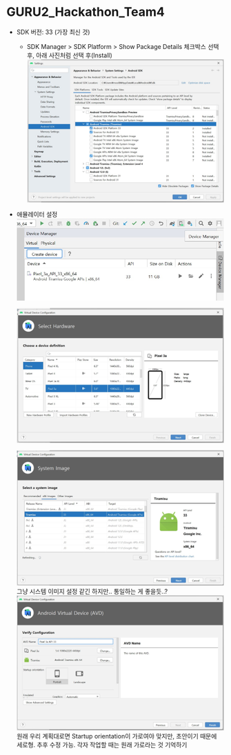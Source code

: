# GURU2_Hackathon_Team4
* SDK 버전: 33 (가장 최신 것)
  * SDK Manager > SDK Platform > Show Package Details 체크박스 선택 후, 아래 사진처럼 선택 후(Install)
  ![SDK 설정](./READMESource/version1.jpg)



* 애뮬레이터 설정
  ![애뮬레이터 설정(1)](./READMESource/version2.jpg)
  
  ![애뮬레이터 설정(2)](./READMESource/version3.jpg)
  
  ![애뮬레이터 설정(3)](./READMESource/version4.jpg)
  그냥 시스템 이미지 설정 같긴 하지만.. 통일하는 게 좋을듯..?
  ![애뮬레이터 설정(4)](./READMESource/version5.jpg)
  원래 우리 계획대로면 Startup orientation이 가로여야 맞지만, 초안이기 때문에 세로형. 추후 수정 가능. 각자 작업할 때는 원래 가로라는 것 기억하기
